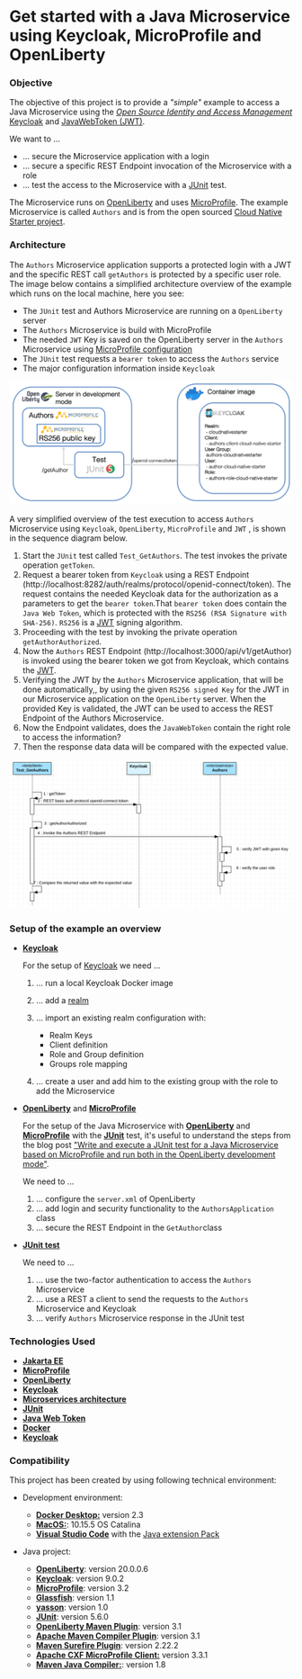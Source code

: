 # Get started with a Java Microservice using Keycloak, MicroProfile and OpenLiberty

### Objective

The objective of this project is to provide a _"simple"_ example to access a Java Microservice using the [_Open Source Identity and Access Management_ Keycloak](https://www.keycloak.org) and [JavaWebToken (JWT)](https://jwt.io).

We want to ...
  * ... secure the Microservice application with a login
  * ... secure a specific REST Endpoint invocation of the Microservice with a role
  * ... test the access to the Microservice with a [JUnit](https://junit.org/junit5/) test.

The Microservice runs on [OpenLiberty](https://openliberty.io/) and uses [MicroProfile](https://microprofile.io/). The example Microservice is called `Authors` and is from the open sourced [Cloud Native Starter project](https://github.com/IBM/cloud-native-starter).


### Architecture

The `Authors` Microservice application supports a protected login with a JWT and the specific REST call `getAuthors` is protected by a specific user role. The image below contains a simplified architecture overview of the example which runs on the local machine, here you see:

* The `JUnit` test and Authors Microservice are running on a `OpenLiberty` server
* The `Authors` Microservice is build with MicroProfile
* The needed `JWT` Key is saved on the OpenLiberty server in the `Authors` Microservice using [MicroProfile configuration](https://www.eclipse.org/community/eclipse_newsletter/2017/september/article3.php)
* The `JUnit` test requests a `bearer token` to access the `Authors` service
* The major configuration information inside `Keycloak`

![](../images/architecture.png)

A very simplified overview of the test execution to access `Authors` Microservice using `Keycloak`, `OpenLiberty`, `MicroProfile` and `JWT` , is shown in the sequence diagram below.

  1. Start the `JUnit` test called `Test_GetAuthors`. The test invokes the private operation `getToken`.
  2. Request a bearer token from `Keycloak` using a REST Endpoint (http://localhost:8282/auth/realms/protocol/openid-connect/token). The request contains the needed Keycloak data for the authorization as a parameters to get the `bearer token`.That `bearer token` does contain the `Java Web Token`, which is protected with the `RS256 (RSA Signature with SHA-256)`. `RS256` is a [JWT](https://en.wikipedia.org/wiki/JSON_Web_Token) signing algorithm. 
  3. Proceeding with the test by invoking the private operation `getAuthorAuthorized`.
  4. Now the `Authors` REST Endpoint (http://localhost:3000/api/v1/getAuthor) is invoked using the bearer token we got from Keycloak, which contains the [JWT](https://en.wikipedia.org/wiki/JSON_Web_Token).
  5. Verifying the JWT by the `Authors` Microservice application, that will be done automatically,, by using the given `RS256 signed Key` for the JWT in our Microservice application on the `OpenLiberty` server. When the provided Key is validated, the JWT can be used to access the REST Endpoint of the Authors Microservice.
  6. Now the Endpoint validates, does the `JavaWebToken` contain the right role to access the information?
  7. Then the response data data will be compared with the expected value.

![](../images/uml-sequence-getAuthor.png)

### Setup of the example an overview

* [**Keycloak**](https://www.keycloak.org)

  For the setup of [Keycloak](https://www.keycloak.org) 
  we need ...

    1. ... run a local Keycloak Docker image
    2. ... add a [realm](https://www.keycloak.org/docs/latest/getting_started/index.html#creating-a-realm-and-user)
    3. ... import an existing realm configuration with:

        * Realm Keys
        * Client definition
        * Role and Group definition
        * Groups role mapping      
    4. ... create a user and add him to the existing group with the role to add the Microservice

* [**OpenLiberty**](https://openliberty.io/) and [**MicroProfile**](https://microprofile.io/)

  For the setup of the Java Microservice with [**OpenLiberty**](https://openliberty.io/) and [**MicroProfile**](https://microprofile.io/) with the [**JUnit**](https://junit.org/junit5/) test, it's useful to understand the steps from the blog post ["Write and execute a JUnit test for a Java Microservice based on MicroProfile and run both in the OpenLiberty development mode"](https://suedbroecker.net/2020/03/04/write-and-execute-a-junit-test-for-a-java-microservice-based-on-mircoprofile-and-run-both-in-the-openliberty-development-mode/).

  We need to ...

    1. ... configure the `server.xml` of OpenLiberty
    2. ... add login and security functionality to the `AuthorsApplication` class
    3. ... secure the REST Endpoint in the `GetAuthor`class

* [**JUnit test**](https://junit.org/junit5/)

  We need to ...

    1. ... use the two-factor authentication to access the `Authors` Microservice
    2. ... use a REST a client to send the requests to the `Authors` Microservice and Keycloak
    3. ... verify `Authors` Microservice response in the JUnit test

### Technologies Used

* [**Jakarta EE**](https://jakarta.ee/)
* [**MicroProfile**](https://microprofile.io/)
* [**OpenLiberty**](https://openliberty.io/)
* [**Keycloak**](https://www.keycloak.org)
* [**Microservices architecture**](https://en.wikipedia.org/wiki/Microservices)
* [**JUnit**](https://junit.org/junit5/)
* [**Java Web Token**](https://de.wikipedia.org/wiki/JSON_Web_Token)
* [**Docker**](https://www.docker.com)
* [**Keycloak**](https://www.keycloak.org)

### Compatibility

This project has been created by using following technical environment:

* Development environment:
  * [**Docker Desktop:**](https://www.docker.com) version 2.3
  * [**MacOS:**](https://www.apple.com/macos/catalina/): 10.15.5 OS Catalina
  * [**Visual Studio Code**](https://code.visualstudio.com) with the [Java extension Pack](https://marketplace.visualstudio.com/items?itemName=vscjava.vscode-java-pack)

* Java project:
  * [**OpenLiberty**](https://openliberty.io): version 20.0.0.6
  * [**Keycloak**](https://www.keycloak.org): version 9.0.2
  * [**MicroProfile**](https://microprofile.io/): version 3.2
  * [**Glassfish**](https://javaee.github.io/glassfish/): version 1.1
  * [**yasson**](https://projects.eclipse.org/projects/ee4j.yasson): version 1.0
  * [**JUnit**](https://junit.org/junit5/): version 5.6.0
  * [**OpenLiberty Maven Plugin**](https://openliberty.io/blog/2019/11/28/dev-mode-liberty-maven-plugin.html): version 3.1
  * [**Apache Maven Compiler Plugin**](https://maven.apache.org/plugins/maven-compiler-plugin/): version 3.1
  * [**Maven Surefire Plugin**](http://maven.apache.org/surefire/maven-surefire-plugin/): version 2.22.2
  * [**Apache CXF MicroProfile Client:**](https://mvnrepository.com/artifact/org.apache.cxf/cxf-rt-rs-mp-client) version 3.3.1
  * [**Maven Java Compiler:**](https://maven.apache.org/plugins/maven-compiler-plugin/examples/set-compiler-source-and-target.html): version 1.8





